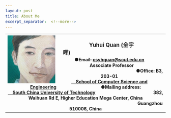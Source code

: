 ```yaml
---
layout: post
title: About Me
excerpt_separator:  <!--more-->
---
```

<table>
<tbody>
<tr>
<th>
<img src="https://github.com/Dofboom/Dofboom.github.io/raw/master/images/2.jpg" alt="" width="150" align="left" /><br />
<span style="font-size: 120%;"><strong> &ensp; Yuhui Quan  (全宇晖)</strong>&emsp;&emsp;&emsp;&emsp;&emsp;&emsp;&emsp;&emsp;&emsp;&emsp;&emsp;&emsp;&emsp;&emsp;&emsp;&emsp;<small>●<strong>Email</strong>: <a href="mailto:csyhquan@scut.edu.cn">csyhquan@scut.edu.cn</a></small></span><br />
<span style="font-size: 100%;">&ensp; &nbsp;Associate Professor &emsp;&emsp;&emsp;&emsp;&emsp;&emsp;&emsp;&emsp;&emsp;&emsp;&emsp;&emsp;&emsp;&emsp;&emsp;&emsp;&emsp;&emsp;●<strong>Office</strong>: B3, 203-01<a href="http://www2.scut.edu.cn/cs/"><br>&ensp;&nbsp;&nbsp;School of Computer Science and Engineering</a>&emsp;&emsp;&emsp;&emsp;&emsp;&emsp;&emsp;&emsp;&emsp;&emsp;●<strong>Mailing address</strong>:</span><br />
<span style="font-size: 100%;"> <a href="https://www.scut.edu.cn">&ensp;&nbsp; South China University of Technology</a>&emsp;&emsp;&emsp;&emsp;&emsp;&emsp;&emsp;&emsp;&emsp;&emsp;&emsp;&emsp;&emsp;382, Waihuan Rd E, Higher Education Mega Center, China<br /></span>
<span style="font-size: 100%;">&emsp;&emsp;&emsp;&emsp;&emsp;&emsp;&emsp;&emsp;&emsp;&emsp;&emsp;&emsp;&emsp;&emsp;&emsp;&emsp;&emsp;&emsp;&emsp;&emsp;&emsp;&emsp;&emsp;&emsp;&emsp;&emsp;&emsp;&emsp;&emsp;Guangzhou 510006, China</span>
</th>
</tr>
</tbody>
</table>
<!--
<table><tbody><tr><td class="wrap">
<div>
    <img src="https://github.com/Dofboom/Dofboom.github.io/raw/master/images/2.jpg" width="100"/><br />
	<span style="font-size: 120%;"><strong> &ensp; Yuhui Quan</strong> (全宇晖） </span><br />
    <span style="font-size: 100%;">&ensp; &nbsp;Associate Professor <a href="http://www2.scut.edu.cn/cs/"><br>&ensp;&nbsp;&nbsp;School of Computer Science and Engineering</a></span><br />
    <span style="font-size: 100%;"> <a href="https://www.scut.edu.cn">&ensp;&nbsp; South China University of Technology</a><br /></span>
</div>
</td><tr></tbody></table>
-->